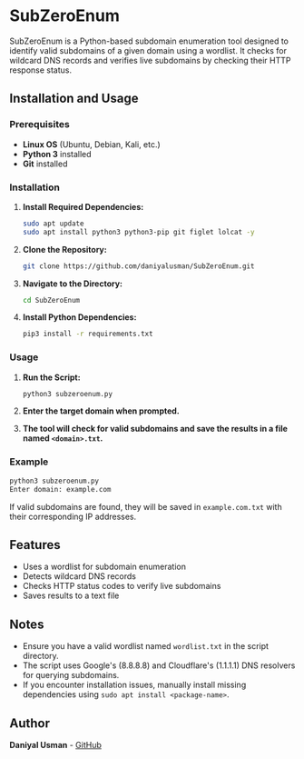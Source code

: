 # SubZeroEnum

SubZeroEnum is a Python-based subdomain enumeration tool designed to identify valid subdomains of a given domain using a wordlist. It checks for wildcard DNS records and verifies live subdomains by checking their HTTP response status.

## Installation and Usage

### Prerequisites

- **Linux OS** (Ubuntu, Debian, Kali, etc.)
- **Python 3** installed
- **Git** installed

### Installation

1. **Install Required Dependencies:**
   ```bash
   sudo apt update
   sudo apt install python3 python3-pip git figlet lolcat -y
   ```

2. **Clone the Repository:**
   ```bash
   git clone https://github.com/daniyalusman/SubZeroEnum.git
   ```

3. **Navigate to the Directory:**
   ```bash
   cd SubZeroEnum
   ```

4. **Install Python Dependencies:**
   ```bash
   pip3 install -r requirements.txt
   ```

### Usage

1. **Run the Script:**
   ```bash
   python3 subzeroenum.py
   ```

2. **Enter the target domain when prompted.**

3. **The tool will check for valid subdomains and save the results in a file named `<domain>.txt`.**

### Example

```bash
python3 subzeroenum.py
Enter domain: example.com
```

If valid subdomains are found, they will be saved in `example.com.txt` with their corresponding IP addresses.

## Features

- Uses a wordlist for subdomain enumeration
- Detects wildcard DNS records
- Checks HTTP status codes to verify live subdomains
- Saves results to a text file

## Notes

- Ensure you have a valid wordlist named `wordlist.txt` in the script directory.
- The script uses Google's (8.8.8.8) and Cloudflare's (1.1.1.1) DNS resolvers for querying subdomains.
- If you encounter installation issues, manually install missing dependencies using `sudo apt install <package-name>`.

## Author

**Daniyal Usman** - [GitHub](https://github.com/daniyalusman)

